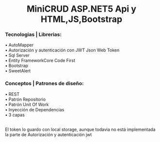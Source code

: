 <h1 align="center">MiniCRUD ASP.NET5 Api y HTML,JS,Bootstrap</h1>

<h3>Tecnologias | Librerias:</h3>

• AutoMapper </br>
• Autorización y autenticación con JWT Json Web Token </br>
• Sql Server </br>
• Entity FrameworkCore Code First </br>
• Bootstrap </br>
• SweetAlert </br>

<h3>Conceptos | Patrones de diseño:</h3>

• REST </br>
• Patrón Repositorio </br>
• Patrón Unit Of Work </br>
• Inyección de Dependencias </br>
• 3 capas <br> <br>

El token lo guardo con local storage, aunque todavia no está implementada la parte de Autorización y autenticación jwt
